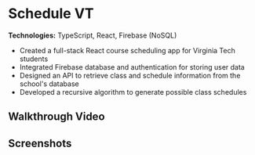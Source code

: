 # Schedule VT
**Technologies:** TypeScript, React, Firebase (NoSQL)
- Created a full-stack React course scheduling app for Virginia Tech students
- Integrated Firebase database and authentication for storing user data
- Designed an API to retrieve class and schedule information from the school's database
- Developed a recursive algorithm to generate possible class schedules

## Walkthrough Video

## Screenshots
